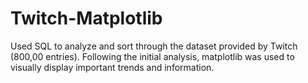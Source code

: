 # Twitch-Matplotlib
Used SQL to analyze and sort through the dataset provided by Twitch (800,00 entries). Following the initial analysis, matplotlib was used to visually display important trends and information. 
